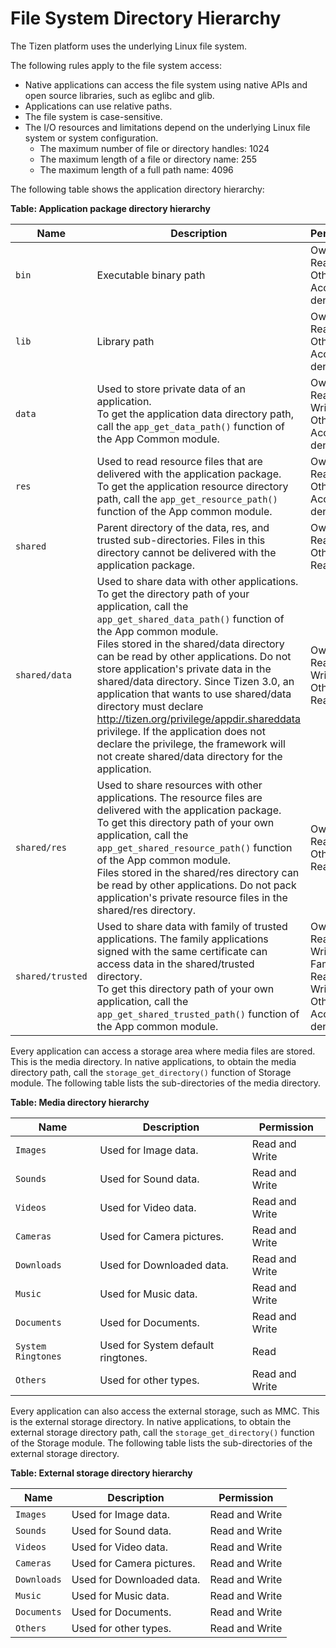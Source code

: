 # File System Directory Hierarchy


The Tizen platform uses the underlying Linux file system.

The following rules apply to the file system access:

-   Native applications can access the file system using native APIs and
    open source libraries, such as eglibc and glib.
-   Applications can use relative paths.
-   The file system is case-sensitive.
-   The I/O resources and limitations depend on the underlying Linux
    file system or system configuration.
    -   The maximum number of file or directory handles: 1024
    -   The maximum length of a file or directory name: 255
    -   The maximum length of a full path name: 4096

The following table shows the application directory hierarchy:

**Table: Application package directory hierarchy**

| Name             | Description                              | Permission                               |
|----------------|----------------------------------------|----------------------------------------|
| `bin`            | Executable binary path                   | Owner: Read<br>Others: Access denied     |
| `lib`            | Library path                             | Owner: Read<br>Others: Access denied     |
| `data`           | Used to store private data of an application.<br>To get the application data directory path, call the `app_get_data_path()` function of the App Common module. | Owner: Read and Write<br>Others: Access denied |
| `res`            | Used to read resource files that are delivered with the application package.<br>To get the application resource directory path, call the `app_get_resource_path()` function of the App common module. | Owner: Read<br>Others: Access denied     |
| `shared`         | Parent directory of the data, res, and trusted sub-directories. Files in this directory cannot be delivered with the application package. | Owner: Read<br>Others: Read              |
| `shared/data`    | Used to share data with other applications.<br>To get the directory path of your application, call the `app_get_shared_data_path()` function of the App common module.<br>Files stored in the shared/data directory can be read by other applications. Do not store application's private data in the shared/data directory. Since Tizen 3.0, an application that wants to use shared/data directory must declare http://tizen.org/privilege/appdir.shareddata privilege. If the application does not declare the privilege, the framework will not create shared/data directory for the application. | Owner: Read and Write<br>Others: Read    |
| `shared/res`     | Used to share resources with other applications. The resource files are delivered with the application package.<br>To get this directory path of your own application, call the `app_get_shared_resource_path()` function of the App common module.<br>Files stored in the shared/res directory can be read by other applications. Do not pack application's private resource files in the shared/res directory. | Owner: Read<br>Others: Read              |
| `shared/trusted` | Used to share data with family of trusted applications. The family applications signed with the same certificate can access data in the shared/trusted directory.<br>To get this directory path of your own application, call the `app_get_shared_trusted_path()` function of the App common module. | Owner: Read and Write<br>Family: Read and Write<br>Others: Access denied |

Every application can access a storage area where media files are
stored. This is the media directory. In native applications, to obtain
the media directory path, call the `storage_get_directory()` function of
Storage module. The following table lists the sub-directories of the
media directory.

**Table: Media directory hierarchy**

| Name               | Description                        | Permission     |
|------------------|----------------------------------|--------------|
| `Images`           | Used for Image data.               | Read and Write |
| `Sounds`           | Used for Sound data.               | Read and Write |
| `Videos`           | Used for Video data.               | Read and Write |
| `Cameras`          | Used for Camera pictures.          | Read and Write |
| `Downloads`        | Used for Downloaded data.          | Read and Write |
| `Music`            | Used for Music data.               | Read and Write |
| `Documents`        | Used for Documents.                | Read and Write |
| `System Ringtones` | Used for System default ringtones. | Read           |
| `Others`           | Used for other types.              | Read and Write |

Every application can also access the external storage, such as MMC.
This is the external storage directory. In native applications, to
obtain the external storage directory path, call the
`storage_get_directory()` function of the Storage module. The following
table lists the sub-directories of the external storage directory.

**Table: External storage directory hierarchy**

| Name        | Description               | Permission     |
|-----------|-------------------------|--------------|
| `Images`    | Used for Image data.      | Read and Write |
| `Sounds`    | Used for Sound data.      | Read and Write |
| `Videos`    | Used for Video data.      | Read and Write |
| `Cameras`   | Used for Camera pictures. | Read and Write |
| `Downloads` | Used for Downloaded data. | Read and Write |
| `Music`     | Used for Music data.      | Read and Write |
| `Documents` | Used for Documents.       | Read and Write |
| `Others`    | Used for other types.     | Read and Write |
